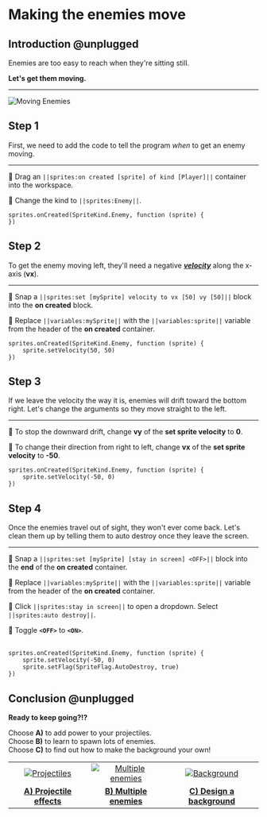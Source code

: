 # Making the enemies move

## Introduction @unplugged

Enemies are too easy to reach when they're sitting still. 

**Let's get them moving.**
<hr/>

![Moving Enemies](/static/recipes/shark-splash/02-A-enemies.gif)

## Step 1

First, we need to add the code to tell the program *when* to get 
an enemy moving.
<hr/>

🔲 Drag an ``||sprites:on created [sprite] of kind [Player]||`` container 
into the workspace. 

🔲 Change the kind to ``||sprites:Enemy||``.

```blocks
sprites.onCreated(SpriteKind.Enemy, function (sprite) {
})
```


## Step 2

To get the enemy moving left, they'll need a negative 
[__*velocity*__](#whatVel "speed in a direction") along the x-axis (**vx**).
<hr/>

🔲 Snap a ``||sprites:set [mySprite] velocity to vx [50] vy [50]||`` block into
the **on created** block. 

🔲 Replace  ``||variables:mySprite||`` with the ``||variables:sprite||`` variable
from the header of the **on created** container.

```blocks
sprites.onCreated(SpriteKind.Enemy, function (sprite) {
    sprite.setVelocity(50, 50)
})
```

## Step 3

If we leave the velocity the way it is, enemies will drift toward the
bottom right. Let's change the arguments so they move straight to the left. 
<hr/>

🔲 To stop the downward drift, change **vy** of the **set sprite velocity** to **0**.

🔲 To change their direction from right to left, change **vx** of the **set sprite velocity** 
to **-50**.

```blocks
sprites.onCreated(SpriteKind.Enemy, function (sprite) {
    sprite.setVelocity(-50, 0)
})
```

## Step 4

Once the enemies travel out of sight, they won't ever come back. 
Let's clean them up by telling them to auto destroy once 
they leave the screen.
<hr/>

🔲 Snap a ``||sprites:set [mySprite] [stay in screen] <OFF>||`` block 
into the **end** of the **on created** container.

🔲 Replace  ``||variables:mySprite||`` with the ``||variables:sprite||`` variable
from the header of the **on created** container.

🔲 Click ``||sprites:stay in screen||`` to open a dropdown.  Select ``||sprites:auto destroy||``.

🔲 Toggle **`<OFF>`** to **`<ON>`**.  
<br/>

```blocks
sprites.onCreated(SpriteKind.Enemy, function (sprite) {
    sprite.setVelocity(-50, 0)
    sprite.setFlag(SpriteFlag.AutoDestroy, true)
})
```

## Conclusion @unplugged

**Ready to keep going?!?**

Choose **A)** to add power to your projectiles.  
Choose **B)** to learn to spawn lots of enemies.  
Choose **C)** to find out how to make the background your own!  

|      |      |      |
|:----:|:----:|:----:|
|  [![Projectiles](/static/recipes/shark-splash/03-projectiles.gif)](#recipe:/recipes/shark-splash/03-projectiles) | [![Multiple enemies](/static/recipes/shark-splash/02-B-enemies.gif)](#recipe:/recipes/shark-splash/02-B-enemies) | [![Background](/static/recipes/shark-splash/04-background.png)](#recipe:/recipes/04-background) |
| [**A) Projectile effects**](#recipe:/recipes/shark-splash/03-projectiles) | [**B) Multiple enemies**](#recipe:/recipes/shark-splash/02-B-enemies) | [**C) Design a background**](#recipe:/recipes/shark-splash/04-background) |
